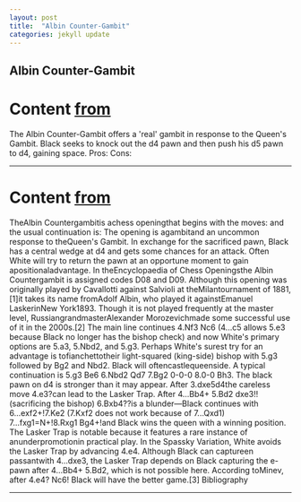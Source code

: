 ```yaml
---
layout: post
title:  "Albin Counter-Gambit"
categories: jekyll update
---
```


## Albin Counter-Gambit
# Content [from](https://www.chess.com/openings/Queens-Gambit-Declined-Albin-Countergambit)
The Albin Counter-Gambit offers a 'real' gambit in response to the Queen's Gambit. Black seeks to knock out the d4 pawn and then push his d5 pawn to d4, gaining space.
Pros:
Cons:

---

# Content [from](https://en.wikipedia.org/wiki/Albin_Countergambit)
TheAlbin Countergambitis achess openingthat begins with the moves:
and the usual continuation is:
The opening is agambitand an uncommon response to theQueen's Gambit. In exchange for the sacrificed pawn, Black has a central wedge at d4 and gets some chances for an attack. Often White will try to return the pawn at an opportune moment to gain apositionaladvantage.
In theEncyclopaedia of Chess Openingsthe Albin Countergambit is assigned codes D08 and D09.
Although this opening was originally played by Cavallotti against Salvioli at theMilantournament of 1881,[1]it takes its name fromAdolf Albin, who played it againstEmanuel LaskerinNew York1893. Though it is not played frequently at the master level, RussiangrandmasterAlexander Morozevichmade some successful use of it in the 2000s.[2]
The main line continues 4.Nf3 Nc6 (4...c5 allows 5.e3 because Black no longer has the bishop check) and now White's primary options are 5.a3, 5.Nbd2, and 5.g3. Perhaps White's surest try for an advantage is tofianchettotheir light-squared (king-side) bishop with 5.g3 followed by Bg2 and Nbd2. Black will oftencastlequeenside. A typical continuation is 5.g3 Be6 6.Nbd2 Qd7 7.Bg2 0-0-0 8.0-0 Bh3.
The black pawn on d4 is stronger than it may appear. After 3.dxe5d4the careless move 4.e3?can lead to the Lasker Trap. After 4...Bb4+ 5.Bd2 dxe3!!(sacrificing the bishop) 6.Bxb4??is a blunder—Black continues with 6...exf2+!7.Ke2 (7.Kxf2 does not work because of 7...Qxd1) 7...fxg1=N+!8.Rxg1 Bg4+!and Black wins the queen with a winning position. The Lasker Trap is notable because it features a rare instance of anunderpromotionin practical play.
In the Spassky Variation, White avoids the Lasker Trap by advancing 4.e4. Although Black can captureen passantwith 4...dxe3, the Lasker Trap depends on Black capturing the e-pawn after 4...Bb4+ 5.Bd2, which is not possible here. According toMinev, after 4.e4? Nc6! Black will have the better game.[3]
Bibliography

---

